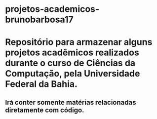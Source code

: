 # projetos-academicos-brunobarbosa17
# Repositório para armazenar alguns projetos acadêmicos realizados durante o curso de Ciências da Computação, pela Universidade Federal da Bahia.

## Irá conter somente matérias relacionadas diretamente com código.